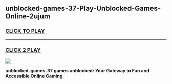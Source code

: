 
## unblocked-games-37-Play-Unblocked-Games-Online-2ujum
<h3>
<a href="https://premium76.site?title=unblocked-games-37&ref=25A">CLICK TO PLAY</a></h3>
<hr>

<h3>
<a href="https://premium76.site?title=unblocked-games-37&ref=25A">CLICK 2 PLAY</a>
  
</h3>

<a href="https://premium76.site?title=unblocked-games-37&ref=25A"><img src="https://clearcache.store/games.png"></a>


**unblocked-games-37 games unblocked: Your Gateway to Fun and Accessible Online Gaming**
